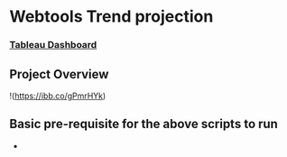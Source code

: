 # Webtools Trend projection

### [Tableau Dashboard](https://public.tableau.com/views/TrendProjection/Dashboard1?:language=en-US&publish=yes&:display_count=n&:origin=viz_share_link) 


## Project Overview 
  
  !(https://ibb.co/gPmrHYk)

## Basic pre-requisite for the above scripts to run
  - 
